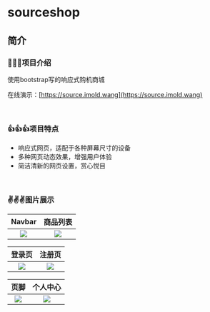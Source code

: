 # sourceshop



## 简介

### 🙂🙂🙂项目介绍

使用bootstrap写的响应式购机商城

在线演示：[https://source.imold.wang](https://source.imold.wang)

<br />

### 👍👍👍项目特点

- 响应式网页，适配于各种屏幕尺寸的设备
- 多种网页动态效果，增强用户体验
- 简洁清新的网页设置，赏心悦目

<br />

### ✌️✌️✌️图片展示

Navbar | 商品列表
:-------------------------:|:-------------------------:
![](https://up.imold.wang/myprojects/imgs/bsshop/1.png)  |  ![](https://up.imold.wang/myprojects/imgs/bsshop/2.png)

登录页 | 注册页
:-------------------------:|:-------------------------:
![](https://up.imold.wang/myprojects/imgs/bsshop/5.png)  |  ![](https://up.imold.wang/myprojects/imgs/bsshop/6.png)

页脚 | 个人中心
:-------------------------:|:-------------------------:
![](https://up.imold.wang/myprojects/imgs/bsshop/4.png)  |  ![](https://up.imold.wang/myprojects/imgs/bsshop/7.png)
